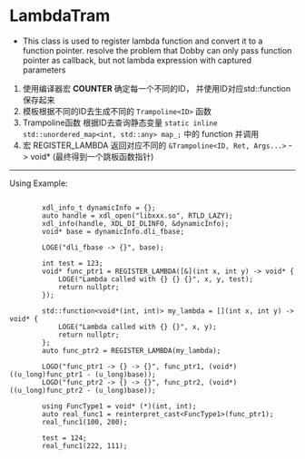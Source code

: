 # LambdaTram

- This class is used to register lambda function and convert it to a function pointer.
resolve the problem that Dobby can only pass function pointer as callback, but not lambda expression with captured parameters

1. 使用编译器宏 __COUNTER__ 确定每一个不同的ID， 并使用ID对应std::function保存起来
2. 模板根据不同的ID去生成不同的 `Trampoline<ID>` 函数
3. Trampoline函数 根据ID去查询静态变量 `static inline std::unordered_map<int, std::any> map_;` 中的 function 并调用 
4. 宏 REGISTER_LAMBDA 返回对应不同的 `&Trampoline<ID, Ret, Args...>`  -> void* (最终得到一个跳板函数指针)

---

Using Example:

```

        xdl_info_t dynamicInfo = {};
        auto handle = xdl_open("libxxx.so", RTLD_LAZY);
        xdl_info(handle, XDL_DI_DLINFO, &dynamicInfo);
        void* base = dynamicInfo.dli_fbase;

        LOGE("dli_fbase -> {}", base);

        int test = 123;
        void* func_ptr1 = REGISTER_LAMBDA([&](int x, int y) -> void* {
            LOGE("Lambda called with {} {} {}", x, y, test);
            return nullptr;
        });

        std::function<void*(int, int)> my_lambda = [](int x, int y) -> void* {
            LOGE("Lambda called with {} {}", x, y);
            return nullptr;
        };
        auto func_ptr2 = REGISTER_LAMBDA(my_lambda);

        LOGD("func_ptr1 -> {} -> {}", func_ptr1, (void*)((u_long)func_ptr1 - (u_long)base));
        LOGD("func_ptr2 -> {} -> {}", func_ptr2, (void*)((u_long)func_ptr2 - (u_long)base));

        using FuncType1 = void* (*)(int, int);
        auto real_func1 = reinterpret_cast<FuncType1>(func_ptr1);
        real_func1(100, 200);

        test = 124;
        real_func1(222, 111);

```
